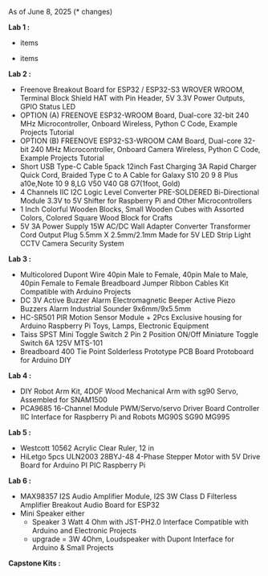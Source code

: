 
As of June 8, 2025 (* changes)

**Lab 1 :**

  - items

  - items

**Lab 2 :**

  - Freenove Breakout Board for ESP32 / ESP32-S3 WROVER WROOM, Terminal Block Shield HAT with Pin Header, 5V 3.3V Power Outputs, GPIO Status LED
  - OPTION (A) FREENOVE ESP32-WROOM Board, Dual-core 32-bit 240 MHz Microcontroller, Onboard Wireless, Python C Code, Example Projects Tutorial
  - OPTION (B) FREENOVE ESP32-S3-WROOM CAM Board, Dual-core 32-bit 240 MHz Microcontroller, Onboard Camera Wireless, Python C Code, Example Projects Tutorial
  -  Short USB Type-C Cable 5pack 12inch Fast Charging 3A Rapid Charger Quick Cord, Braided Type C to A Cable for Galaxy S10 20 9 8 Plus a10e,Note 10 9 8,LG V50 V40 G8 G7(1foot, Gold)
  -  4 Channels IIC I2C Logic Level Converter PRE-SOLDERED Bi-Directional Module 3.3V to 5V Shifter for Raspberry Pi and Other Microcontrollers
  -  1 Inch Colorful Wooden Blocks, Small Wooden Cubes with Assorted Colors, Colored Square Wood Block for Crafts
  -  5V 3A Power Supply 15W AC/DC Wall Adapter Converter Transformer Cord Output Plug 5.5mm X 2.5mm/2.1mm Made for 5V LED Strip Light CCTV Camera Security System



**Lab 3 :**

  - Multicolored Dupont Wire 40pin Male to Female, 40pin Male to Male, 40pin Female to Female Breadboard Jumper Ribbon Cables Kit Compatible with Arduino Projects
  - DC 3V Active Buzzer Alarm Electromagnetic Beeper Active Piezo Buzzers Alarm Industrial Sounder 9x6mm/9x5.5mm
  - HC-SR501 PIR Motion Sensor Module + 2Pcs Exclusive housing for Arduino Raspberry Pi Toys, Lamps, Electronic Equipment
  - Taiss SPST Mini Toggle Switch 2 Pin 2 Position ON/Off Miniature Toggle Switch 6A 125V MTS-101
  - Breadboard 400 Tie Point Solderless Prototype PCB Board Protoboard for Arduino DIY


**Lab 4 :**

  - DIY Robot Arm Kit, 4DOF Wood Mechanical Arm with sg90 Servo, Assembled for SNAM1500
  - PCA9685 16-Channel Module PWM/Servo/servo Driver Board Controller IIC Interface for Raspberry Pi and Robots MG90S SG90 MG995


**Lab 5 :**

  - Westcott 10562 Acrylic Clear Ruler, 12 in
  - HiLetgo 5pcs ULN2003 28BYJ-48 4-Phase Stepper Motor with 5V Drive Board for Arduino PI PIC Raspberry Pi

**Lab 6 :**

  - MAX98357 I2S Audio Amplifier Module, I2S 3W Class D Filterless Amplifier Breakout Audio Board for ESP32
  - Mini Speaker either
    - Speaker 3 Watt 4 Ohm with JST-PH2.0 Interface Compatible with Arduino and Electronic Projects
    - upgrade = 3W 4Ohm, Loudspeaker with Dupont Interface for Arduino & Small Projects
   
**Capstone Kits :**

